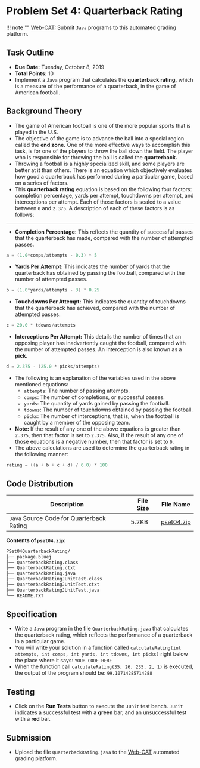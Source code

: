 # Problem Set 4: Quarterback Rating

!!! note ""
    [Web-CAT:](http://ec2-54-65-207-33.ap-northeast-1.compute.amazonaws.com:8080/Web-CAT/WebObjects/Web-CAT.woa) Submit `Java` programs to this automated grading platform.

## Task Outline
+ **Due Date:** Tuesday, October 8, 2019
+ **Total Points:** 10
+ Implement a `Java` program that calculates the **quarterback rating,** which
is a measure of the performance of a quarterback, in the game of American football.

## Background Theory
+ The game of American football is one of the more popular sports that is played
in the U.S.
+ The objective of the game is to advance the ball into a special region called
the **end zone.** One of the more effective ways to accomplish this task, is for
one of the players to throw the ball down the field. The player who is responsible
for throwing the ball is called the **quarterback.**
+ Throwing a football is a highly specialized skill, and some players are better
at it than others. There is an equation which objectively evaluates how good a
quarterback has performed during a particular game, based on a series of factors.
+ This **quarterback rating** equation is based on the following four factors:
completion percentage, yards per attempt, touchdowns per attempt, and interceptions
per attempt. Each of those factors is scaled to a value between `0` and `2.375`. A
description of each of these factors is as follows:
---
+ **Completion Percentage:** This reflects the quantity of successful passes that the quarterback has made, compared with the number of attempted passes.
```java
a = (1.0*comps/attempts - 0.3) * 5
```
+ **Yards Per Attempt:** This indicates the number of yards that the quarterback has obtained by passing the football, compared with the number of attempted passes.
```java
b = (1.0*yards/attempts - 3) * 0.25
```
+ **Touchdowns Per Attempt:** This indicates the quantity of touchdowns that the quarterback has achieved, compared with the number of attempted passes.
```java
c = 20.0 * tdowns/attempts
```
+ **Interceptions Per Attempt:** This details the number of times that an opposing player has inadvertently caught the football, compared with the number of attempted passes. An interception is also known as a **pick.**
```java
d = 2.375 - (25.0 * picks/attempts)
```
+ The following is an explanation of the variables used in the above mentioned equations:
    + `attempts`: The number of passing attempts.
    + `comps`: The number of completions, or successful passes.
    + `yards`: The quantity of yards gained by passing the football.
    + `tdowns`: The number of touchdowns obtained by passing the football.
    + `picks`: The number of interceptions, that is, when the football is caught by a member of the opposing team.
+ **Note:** If the result of any one of the above equations is greater than `2.375`,
then that factor is set to `2.375`. Also, if the result of any one of those equations
is a negative number, then that factor is set to `0`.
+ The above calculations are used to determine the quarterback rating in the following manner:
```java
rating = ((a + b + c + d) / 6.0) * 100
```

## Code Distribution
Description | File Size | File Name
----------- | --------- | ---------
`Java` Source Code for Quarterback Rating | 5.2KB | [pset04.zip](/csa/zip/pset04.zip)

**Contents of `pset04.zip`:**
```bash
PSet04QuarterbackRating/
├── package.bluej
├── QuarterbackRating.class
├── QuarterbackRating.ctxt
├── QuarterbackRating.java
├── QuarterbackRatingJUnitTest.class
├── QuarterbackRatingJUnitTest.ctxt
├── QuarterbackRatingJUnitTest.java
└── README.TXT
```

## Specification
+ Write a `Java` program in the file `QuarterbackRating.java` that calculates the
quarterback rating, which reflects the performance of a quarterback in a particular
game.
+ You will write your solution in a function called `calculateRating(int attempts, int comps, int yards, int tdowns, int picks)`
right below the place where it says: `YOUR CODE HERE`
+ When the function call `calculateRating(35, 26, 235, 2, 1)` is executed, the
output of the program should be: `99.10714285714288`

## Testing
+ Click on the **Run Tests** button to execute the `JUnit` test bench.
`JUnit` indicates a successful test with a **green** bar, and an unsuccessful
test with a **red** bar.

## Submission
+ Upload the file `QuarterbackRating.java` to the [Web-CAT](http://ec2-54-65-207-33.ap-northeast-1.compute.amazonaws.com:8080/Web-CAT/WebObjects/Web-CAT.woa) automated grading platform.


